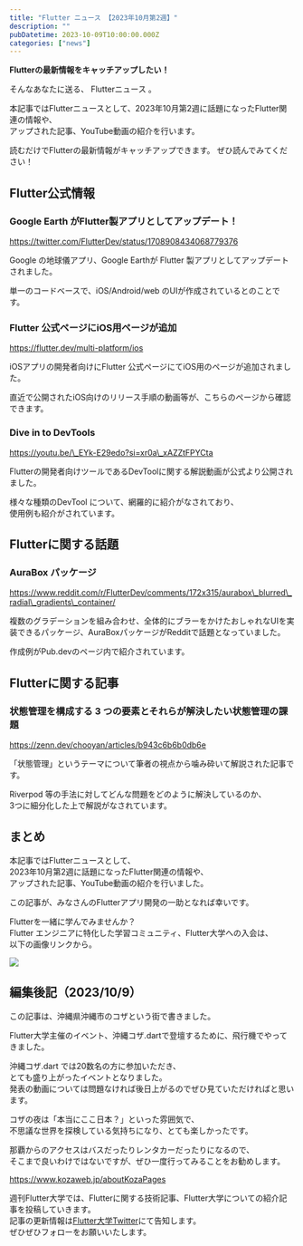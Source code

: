 ```yaml
---
title: "Flutter ニュース 【2023年10月第2週】"
description: ""
pubDatetime: 2023-10-09T10:00:00.000Z
categories: ["news"]
---
```


**Flutterの最新情報をキャッチアップしたい！**

そんなあなたに送る、 Flutterニュース 。

本記事ではFlutterニュースとして、2023年10月第2週に話題になったFlutter関連の情報や、  
アップされた記事、YouTube動画の紹介を行います。

読むだけでFlutterの最新情報がキャッチアップできます。 ぜひ読んでみてください！

## Flutter公式情報

### Google Earth がFlutter製アプリとしてアップデート！

https://twitter.com/FlutterDev/status/1708908434068779376

Google の地球儀アプリ、Google Earthが Flutter 製アプリとしてアップデートされました。

単一のコードベースで、iOS/Android/web のUIが作成されているとのことです。

### Flutter 公式ページにiOS用ページが追加

https://flutter.dev/multi-platform/ios

iOSアプリの開発者向けにFlutter 公式ページにてiOS用のページが追加されました。

直近で公開されたiOS向けのリリース手順の動画等が、こちらのページから確認できます。

### Dive in to DevTools

https://youtu.be/\_EYk-E29edo?si=xr0a\_xAZZtFPYCta

Flutterの開発者向けツールであるDevToolに関する解説動画が公式より公開されました。

様々な種類のDevTool について、網羅的に紹介がなされており、  
使用例も紹介がされています。

## Flutterに関する話題

### AuraBox パッケージ

https://www.reddit.com/r/FlutterDev/comments/172x315/aurabox\_blurred\_radial\_gradients\_container/

複数のグラデーションを組み合わせ、全体的にブラーをかけたおしゃれなUIを実装できるパッケージ、AuraBoxパッケージがRedditで話題となっていました。

作成例がPub.devのページ内で紹介されています。

## Flutterに関する記事

### **状態管理を構成する 3 つの要素とそれらが解決したい状態管理の課題**

https://zenn.dev/chooyan/articles/b943c6b6b0db6e

「状態管理」というテーマについて筆者の視点から噛み砕いて解説された記事です。

Riverpod 等の手法に対してどんな問題をどのように解決しているのか、  
3つに細分化した上で解説がなされています。

## まとめ

本記事ではFlutterニュースとして、  
2023年10月第2週に話題になったFlutter関連の情報や、  
アップされた記事、YouTube動画の紹介を行いました。

この記事が、みなさんのFlutterアプリ開発の一助となれば幸いです。

Flutterを一緒に学んでみませんか？  
Flutter エンジニアに特化した学習コミュニティ、Flutter大学への入会は、  
以下の画像リンクから。

[![](https://blog.flutteruniv.com/wp-content/uploads/2022/07/Flutter大学バナー.png)](//flutteruniv.com)

## 編集後記（2023/10/9）

この記事は、沖縄県沖縄市のコザという街で書きました。

Flutter大学主催のイベント、沖縄コザ.dartで登壇するために、飛行機でやってきました。

沖縄コザ.dart では20数名の方に参加いただき、  
とても盛り上がったイベントとなりました。  
発表の動画については問題なければ後日上がるのでぜひ見ていただければと思います。

コザの夜は「本当にここ日本？」といった雰囲気で、  
不思議な世界を探検している気持ちになり、とても楽しかったです。

那覇からのアクセスはバスだったりレンタカーだったりになるので、  
そこまで良いわけではないですが、ぜひ一度行ってみることをお勧めします。

https://www.kozaweb.jp/aboutKozaPages

週刊Flutter大学では、Flutterに関する技術記事、Flutter大学についての紹介記事を投稿していきます。  
記事の更新情報は[Flutter大学Twitter](https://twitter.com/FlutterUniv)にて告知します。  
ぜひぜひフォローをお願いいたします。